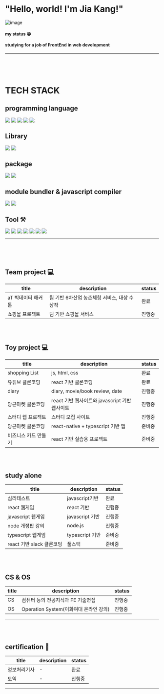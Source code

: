  # "Hello, world!  I'm Jia Kang!" 
 ![image](https://user-images.githubusercontent.com/70791860/130360017-cda59b0d-a650-4d9f-82ff-9c376548b24f.png)

#### my status 😁 
#### studying for a job of FrontEnd in web development 

-----------------------------------------------------------------------------------------------------------------------

<br><br><br>
# TECH STACK 
## programming language
<img src="https://img.shields.io/badge/Python-3766AB?style=flat-square&logo=Python&logoColor=white"/></a>
<img src="https://img.shields.io/badge/Javascript-yellow?style=flat-square&logo=Javascript&logoColor=white"/></a>
<img src="https://img.shields.io/badge/HTML5-red?style=flat-square&logo=Html5&logoColor=white"/></a>
<img src="https://img.shields.io/badge/CSS3-yellow?style=flat-square&logo=Css3&logoColor=white"/></a>
<img src="https://img.shields.io/badge/nodejs-blue?style=flat-square&logo=nodejs&logoColor=white"/></a>

## Library 
<img src="https://img.shields.io/badge/React-powderblue?style=flat-square&logo=React&logoColor=white"/></a>
<img src="https://img.shields.io/badge/React-Router-red?style=flat-square&logo=React-Router&logoColor=white"/></a>

## package 
<img src="https://img.shields.io/badge/npm-powderblue?style=flat-square&logo=npm&logoColor=white"/></a>
<img src="https://img.shields.io/badge/yarn-powderblue?style=flat-square&logo=yarn&logoColor=white"/></a>

## module bundler &  javascript compiler 
<img src="https://img.shields.io/badge/Babel-powderblue?style=flat-square&logo=Babel&logoColor=white"/></a>
<img src="https://img.shields.io/badge/Webpack-powderblue?style=flat-square&logo=Webpack&logoColor=white"/></a>
 
## Tool ⚒
<img src="https://img.shields.io/badge/Github-grey?style=flat-square&logo=Github&logoColor=white"/></a>
<img src="https://img.shields.io/badge/Notion-blue?style=flat-square&logo=notion&logoColor=white"/></a>
<img src="https://img.shields.io/badge/Slack-orange?style=flat-square&logo=Slack&logoColor=white"/></a>
<img src="https://img.shields.io/badge/netlify-orange?style=flat-square&logo=netlify&logoColor=white"/></a>
<img src="https://img.shields.io/badge/PostCSS-orange?style=flat-square&logo=PostCSS&logoColor=white"/></a>
<img src="https://img.shields.io/badge/Postman-orange?style=flat-square&logo=Postman&logoColor=white"/></a>
<img src="https://img.shields.io/badge/firebase-orange?style=flat-square&logo=firebase&logoColor=white"/></a>


-----------------------------------------------------------------------------------------------------------------------

<br><br><br>
## Team project 💻
| title | description | status  |
| ------ | ------ | ------ |
| aT 빅데이터 해커톤 | 팀 기반 6차산업 농촌체험 서비스, 대상 수상작 | 완료  |
| 쇼핑몰 프로젝트 | 팀 기반 쇼핑몰 서비스 | 진행중  |
<br><br>

## Toy project 💻
| title | description | status  |
| ------ | ------ | ------ |
| shopping List | js, html, css | 완료  |
| 유튜브 클론코딩 |react 기반 클론코딩 |완료 |
| diary | diary, movie/book review, date | 진행중  |
| 당근마켓 클론코딩 | react 기반 웹사이트와 javascript 기반 웹사이트 | 진행중  |
| 스터디 웹 프로젝트 | 스터디 모집 사이트 |진행중 |
| 당근마켓 클론코딩 |react-native + typescript 기반 앱 |준비중 |
| 비즈니스 카드 만들기 |react 기반 실습용 프로젝트 |준비중 |
<br><br>

## study alone
| title | description | status  |
| ------ | ------ |------  |
| 심리테스트 |  javascript기반 |완료  |
| react 웹게임 | react 기반  |진행중 |
| javascript 웹게임 | javascript 기반 |진행중 |
| node 개정판 강의 | node.js |진행중 |
| typescript 웹게임 | typescript 기반 |준비중 |
| react 기반 slack 클론코딩 | 풀스택 |준비중 |
<br><br>

## CS & OS
| title | description | status  |
| ------ | ------ |------  |
| CS | 컴퓨터 등의 전공지식과 FE 기술면접 |진행중 |
| OS | Operation System(이화여대 온라인 강의) |진행중 |


-----------------------------------------------------------------------------------------------------------------------
<br><br>
## certification 📜
| title | description | status  |
| ------ | ------ |------  |
| 정보처리기사 | - |완료 |
| 토익 | - |진행중 |


-----------------------------------------------------------------------------------------------------------------------
